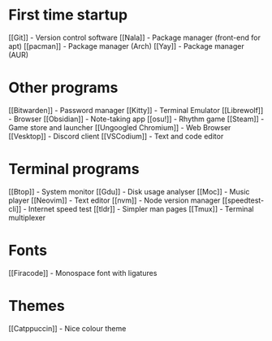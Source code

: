 # First time startup
[[Git]] - Version control software
[[Nala]] - Package manager (front-end for apt)
[[pacman]] - Package manager (Arch)
[[Yay]] - Package manager (AUR)
# Other programs
[[Bitwarden]] - Password manager
[[Kitty]] - Terminal Emulator
[[Librewolf]] - Browser
[[Obsidian]] - Note-taking app
[[osu!]] - Rhythm game
[[Steam]] - Game store and launcher
[[Ungoogled Chromium]] - Web Browser
[[Vesktop]] - Discord client
[[VSCodium]] - Text and code editor
# Terminal programs
[[Btop]] - System monitor
[[Gdu]] - Disk usage analyser
[[Moc]] - Music player
[[Neovim]] - Text editor
[[nvm]] - Node version manager
[[speedtest-cli]] - Internet speed test
[[tldr]] - Simpler man pages
[[Tmux]] - Terminal multiplexer
# Fonts
[[Firacode]] - Monospace font with ligatures
# Themes
[[Catppuccin]] - Nice colour theme
